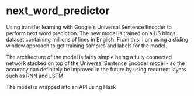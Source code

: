 # next_word_predictor

Using transfer learning with Google's Universal Sentence Encoder to perform next word prediction. The new model is trained on a US blogs dataset
containing millions of lines in English. From this, I am using a sliding window approach to get training samples and labels for the model. 

The architecture of the model is fairly simple being a fully connected network stacked on top of the Universal Sentence Encoder model - so the 
accuracy can definitely be improved in the future by using recurrent layers such as RNN and LSTM.

The model is wrapped into an API using Flask